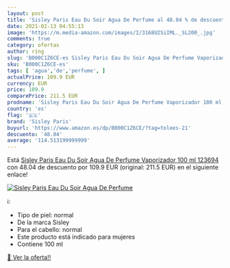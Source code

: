 ```yaml
---
layout: post
title: 'Sisley Paris Eau Du Soir Agua De Perfume al 48.04 % de descuento'
date: 2021-02-13 04:55:13
image: 'https://m.media-amazon.com/images/I/3168U2SiIML._SL200_.jpg'
comments: true
category: ofertas
author: ring
slug: 'B000C1Z6CE-es Sisley Paris Eau Du Soir Agua De Perfume Vaporizador 100...'
sku: 'B000C1Z6CE-es'
tags: [ 'agua','de','perfume', ]
actualPrice: 109.9 EUR
currency: EUR
price: 109.9
comparePrice: 211.5 EUR
prodname: 'Sisley Paris Eau Du Soir Agua De Perfume Vaporizador 100 ml  123694 '
country: 'es'
flag: '🇪🇸'
brand: 'Sisley Paris'
buyurl: 'https://www.amazon.es/dp/B000C1Z6CE/?tag=tolees-21'
descuento: '48.04'
average: '114.513199999999'
---
```


Está [Sisley Paris Eau Du Soir Agua De Perfume Vaporizador 100 ml  123694 ](https://www.amazon.es/dp/B000C1Z6CE/?tag=tolees-21) con 48.04 de descuento por 109.9 EUR (original: 211.5 EUR) en el siguiente enlace!

[![Sisley Paris Eau Du Soir Agua De Perfume](https://m.media-amazon.com/images/I/3168U2SiIML._SL200_.jpg)](https://www.amazon.es/dp/B000C1Z6CE/?tag=tolees-21)

ℹ️:

- Tipo de piel: normal
- De la marca Sisley
- Para el cabello: normal
- Este producto está indicado para mujeres
- Contiene 100 ml

[🛒 Ver la oferta!!](https://www.amazon.es/dp/B000C1Z6CE/?tag=tolees-21)
